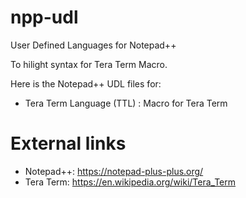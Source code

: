 # npp-udl
User Defined Languages for Notepad++

To hilight syntax for Tera Term Macro.

Here is the Notepad++ UDL files for:
* Tera Term Language (TTL) : Macro for Tera Term

# External links
* Notepad++: https://notepad-plus-plus.org/
* Tera Term: https://en.wikipedia.org/wiki/Tera_Term
